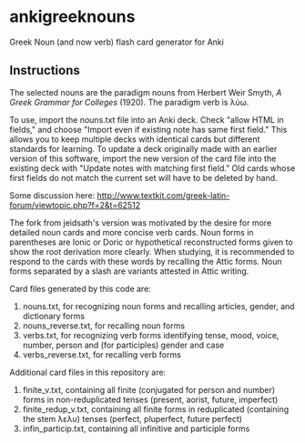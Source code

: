 ankigreeknouns
==============

Greek Noun (and now verb) flash card generator for Anki

## Instructions ##

The selected nouns are the paradigm nouns from Herbert Weir Smyth, _A Greek Grammar for Colleges_ (1920). The paradigm verb is λύω.

To use, import the nouns.txt file into an Anki deck. Check "allow HTML in fields," and choose "Import even if existing note has same first field." This allows you to keep multiple decks with identical cards but different standards for learning. To update a deck originally made with an earlier version of this software, import the new version of the card file into the existing deck with "Update notes with matching first field." Old cards whose first fields do not match the current set will have to be deleted by hand.

Some discussion here: http://www.textkit.com/greek-latin-forum/viewtopic.php?f=2&t=62512

The fork from jeidsath's version was motivated by the desire for more detailed noun cards and more concise verb cards. Noun forms in parentheses are Ionic or Doric or hypothetical reconstructed forms given to show the root derivation more clearly. When studying, it is recommended to respond to the cards with these words by recalling the Attic forms. Noun forms separated by a slash are variants attested in Attic writing.

Card files generated by this code are:

1.  nouns.txt, for recognizing noun forms and recalling articles, gender, and dictionary forms
1.  nouns_reverse.txt, for recalling noun forms
1.  verbs.txt, for recognizing verb forms identifying tense, mood, voice, number, person and (for participles) gender and case
1.  verbs_reverse.txt, for recalling verb forms

Additional card files in this repository are:

1. finite_v.txt, containing all finite (conjugated for person and number) forms in non-reduplicated tenses (present, aorist, future, imperfect)
1. finite_redup_v.txt, containing all finite forms in reduplicated (containing the stem λελυ) tenses (perfect, pluperfect, future perfect)
1. infin_particip.txt, containing all infinitive and participle forms
